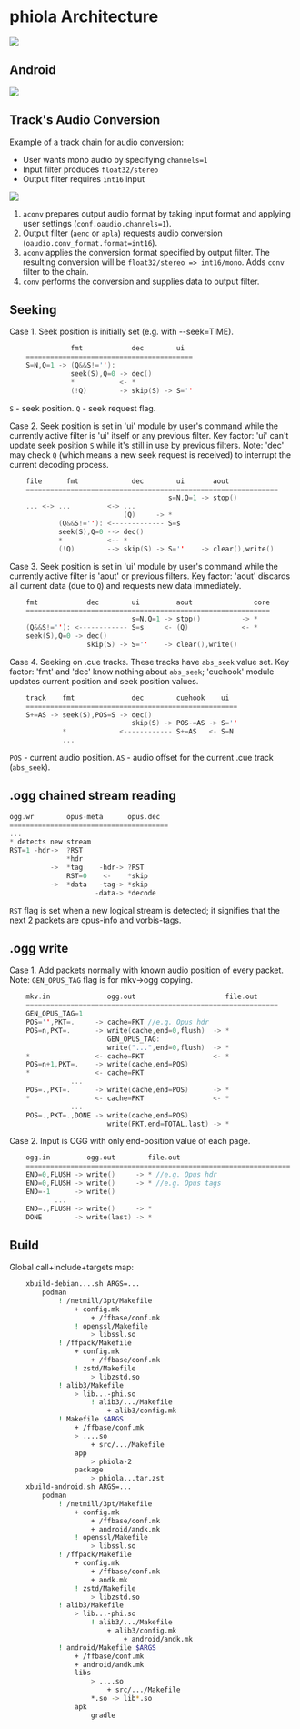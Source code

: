# phiola Architecture

![](phiola-arch.svg)


## Android

![](phiola-arch-android.svg)


## Track's Audio Conversion

Example of a track chain for audio conversion:

* User wants mono audio by specifying `channels=1`
* Input filter produces `float32/stereo`
* Output filter requires `int16` input

![](chain-aconv.svg)

1. `aconv` prepares output audio format by taking input format and applying user settings (`conf.oaudio.channels=1`).
2. Output filter (`aenc` or `apla`) requests audio conversion (`oaudio.conv_format.format=int16`).
3. `aconv` applies the conversion format specified by output filter.  The resulting conversion will be `float32/stereo => int16/mono`.  Adds `conv` filter to the chain.
4. `conv` performs the conversion and supplies data to output filter.


## Seeking

Case 1.  Seek position is initially set (e.g. with --seek=TIME).

```C
	           fmt            dec        ui
	=========================================
	S=N,Q=1 -> (Q&&S!=''):
	           seek(S),Q=0 -> dec()
	           *           <- *
	           (!Q)        -> skip(S) -> S=''
```

`S` - seek position.
`Q` - seek request flag.

Case 2.  Seek position is set in 'ui' module by user's command while the currently active filter is 'ui' itself or any previous filter.
Key factor: 'ui' can't update seek position `S` while it's still in use by previous filters.
Note: 'dec' may check `Q` (which means a new seek request is received) to interrupt the current decoding process.

```C
	file      fmt             dec        ui       aout
	==============================================================
	                                   s=N,Q=1 -> stop()
	... <-> ...         <-> ...
	                        (Q)     -> *
	        (Q&&S!=''): <------------- S=s
	        seek(S),Q=0 --> dec()
	        *           <-- *
	        (!Q)        --> skip(S) -> S=''    -> clear(),write()
```

Case 3.  Seek position is set in 'ui' module by user's command while the currently active filter is 'aout' or previous filters.
Key factor: 'aout' discards all current data (due to `Q`) and requests new data immediately.

```C
	fmt            dec        ui         aout               core
	============================================================
	                          s=N,Q=1 -> stop()          -> *
	(Q&&S!=''): <------------ S=s     <- (Q)             <- *
	seek(S),Q=0 -> dec()
	               skip(S) -> S=''    -> clear(),write()
```

Case 4.  Seeking on .cue tracks.  These tracks have `abs_seek` value set.
Key factor: 'fmt' and 'dec' know nothing about `abs_seek`;
 'cuehook' module updates current position and seek position values.

```C
	track    fmt              dec        cuehook    ui
	====================================================
	S+=AS -> seek(S),POS=S -> dec()
	                          skip(S) -> POS-=AS -> S=''
	         *             <------------ S+=AS   <- S=N
	         ...
```

`POS` - current audio position.
`AS` - audio offset for the current .cue track (`abs_seek`).


## .ogg chained stream reading

```C
ogg.wr        opus-meta      opus.dec
=======================================
...
* detects new stream
RST=1 -hdr->  ?RST
              *hdr
          ->  *tag    -hdr-> ?RST
              RST=0    <-    *skip
          ->  *data   -tag-> *skip
                     -data-> *decode
```

`RST` flag is set when a new logical stream is detected; it signifies that the next 2 packets are opus-info and vorbis-tags.


## .ogg write

Case 1.  Add packets normally with known audio position of every packet.
Note: `GEN_OPUS_TAG` flag is for mkv->ogg copying.

```C
	mkv.in              ogg.out                      file.out
	==============================================================
	GEN_OPUS_TAG=1
	POS='',PKT=.     -> cache=PKT //e.g. Opus hdr
	POS=n,PKT=.      -> write(cache,end=0,flush)  -> *
	                    GEN_OPUS_TAG:
	                    write("...",end=0,flush)  -> *
	*                <- cache=PKT                 <- *
	POS=n+1,PKT=.    -> write(cache,end=POS)
	*                <- cache=PKT
	           ...
	POS=.,PKT=.      -> write(cache,end=POS)      -> *
	*                <- cache=PKT                 <- *
	           ...
	POS=.,PKT=.,DONE -> write(cache,end=POS)
	                    write(PKT,end=TOTAL,last) -> *
```

Case 2.  Input is OGG with only end-position value of each page.

```C
	ogg.in         ogg.out        file.out
	=================================================================
	END=0,FLUSH -> write()     -> * //e.g. Opus hdr
	END=0,FLUSH -> write()     -> * //e.g. Opus tags
	END=-1      -> write()
	       ...
	END=.,FLUSH -> write()     -> *
	DONE        -> write(last) -> *
```


## Build

Global call+include+targets map:

```sh
	xbuild-debian....sh ARGS=...
		podman
			! /netmill/3pt/Makefile
				+ config.mk
					+ /ffbase/conf.mk
				! openssl/Makefile
					> libssl.so
			! /ffpack/Makefile
				+ config.mk
					+ /ffbase/conf.mk
				! zstd/Makefile
					> libzstd.so
			! alib3/Makefile
				> lib...-phi.so
					! alib3/.../Makefile
						+ alib3/config.mk
			! Makefile $ARGS
				+ /ffbase/conf.mk
				> ....so
					+ src/.../Makefile
				app
					> phiola-2
				package
					> phiola...tar.zst
	xbuild-android.sh ARGS=...
		podman
			! /netmill/3pt/Makefile
				+ config.mk
					+ /ffbase/conf.mk
					+ android/andk.mk
				! openssl/Makefile
					> libssl.so
			! /ffpack/Makefile
				+ config.mk
					+ /ffbase/conf.mk
					+ andk.mk
				! zstd/Makefile
					> libzstd.so
			! alib3/Makefile
				> lib...-phi.so
					! alib3/.../Makefile
						+ alib3/config.mk
							+ android/andk.mk
			! android/Makefile $ARGS
				+ /ffbase/conf.mk
				+ android/andk.mk
				libs
					> ....so
						+ src/.../Makefile
					*.so -> lib*.so
				apk
					gradle
```
